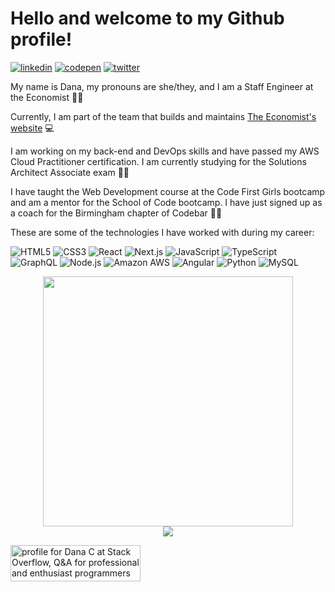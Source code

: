 # Hello and welcome to my Github profile!

[![linkedin](https://img.shields.io/badge/LinkedIn-0A66C2?style=for-the-badge&logo=LinkedIn&logoColor=white)](https://www.linkedin.com/in/danaciocan/)
[![codepen](https://img.shields.io/badge/CodePen-000000?style=for-the-badge&logo=CodePen&logoColor=white)](https://codepen.io/dana-ciocan/)
[![twitter](https://img.shields.io/badge/Twitter-1DA1F2?style=for-the-badge&logo=Twitter&logoColor=white)](https://twitter.com/danaiciocan/)

My name is Dana, my pronouns are she/they, and I am a Staff Engineer at the Economist :woman_technologist:

Currently, I am part of the team that builds and maintains [The Economist's website](https://www.economist.com) :computer:

I am working on my back-end and DevOps skills and have passed my AWS Cloud Practitioner certification. I am currently studying for the Solutions Architect Associate exam 👩‍🎓

I have taught the Web Development course at the Code First Girls bootcamp and am a mentor for the School of Code bootcamp. I have just signed up as a coach for the Birmingham chapter of Codebar :woman_teacher:

These are some of the technologies I have worked with during my career:

![HTML5](https://img.shields.io/badge/html5-%23E34F26.svg?style=plastic&logo=html5&logoColor=white)
![CSS3](https://img.shields.io/badge/css3-%231572B6.svg?style=plastic&logo=css3&logoColor=white)
![React](https://img.shields.io/badge/react-61DAFB.svg?style=plastic&logo=react&logoColor=black)
![Next.js](https://img.shields.io/badge/next.js-000000.svg?style=plastic&logo=next.js&logoColor=white)
![JavaScript](https://img.shields.io/badge/javascript-%23323330.svg?style=plastic&logo=javascript&logoColor=%23F7DF1E)
![TypeScript](https://img.shields.io/badge/typescript-%23007ACC.svg?style=plastic&logo=typescript&logoColor=white)
![GraphQL](https://img.shields.io/badge/-GraphQL-E10098?style=plastic&logo=graphql&logoColor=white)
![Node.js](https://img.shields.io/badge/node.js-339933.svg?style=plastic&logo=node.js&logoColor=white)
![Amazon AWS](https://img.shields.io/badge/amazonaws-232F3E.svg?style=plastic&logo=amazonaws&logoColor=white)
![Angular](https://img.shields.io/badge/angular-DD0031.svg?style=plastic&logo=angular&logoColor=white)
![Python](https://img.shields.io/badge/python-3776AB.svg?style=plastic&logo=python&logoColor=white)
![MySQL](https://img.shields.io/badge/mysql-4479A1?style=plastic&logo=mysql&logoColor=white)

<div style="text-align: center">
  <img src="https://github-readme-stats.vercel.app/api?username=dana-ciocan&count_private=true&show_icons=true&theme=prussian" width="400">
<br />
  <img src="https://github-readme-stats.vercel.app/api/top-langs/?username=dana-ciocan&count_private=true&hide=php&title_color=ffffff&text_color=c9cacc&icon_color=4AB197&bg_color=1A2B34" />
</div>

<a href="https://stackoverflow.com/users/10539302/dana-c"><img src="https://stackoverflow.com/users/flair/10539302.png" width="208" height="58" alt="profile for Dana C at Stack Overflow, Q&amp;A for professional and enthusiast programmers" title="profile for Dana C at Stack Overflow, Q&amp;A for professional and enthusiast programmers"></a>

